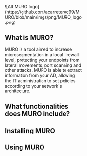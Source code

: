 <div style="margin-left:auto ; margin-right:auto ; height:50% ; width:50%">
![Alt MURO logo](https://github.com/acarreteroc99/MURO/blob/main/imgs/png/MURO_logo.png)
<div>

## What is MURO?

MURO is a tool aimed to increase microsegmentation in a local firewall level, protecting your endpoints from lateral movements, port scanning and other attacks. MURO is able to extract information from your AD, allowing the IT administration to set policies according to your network's architecture. 

## What functionalities does MURO include?

## Installing MURO

## Using MURO
